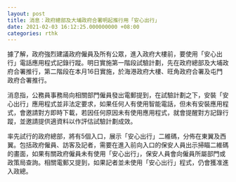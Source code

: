 ```yaml
---
layout: post
title: 消息：政府總部及大埔政府合署明起推行用「安心出行」
date: 2021-02-03 16:12:25.000000000 +08:00
categories: rthk
---
```


據了解，政府強烈建議政府僱員及所有公眾，進入政府大樓前，要使用「安心出行」電話應用程式記錄行蹤。明日實施第一階段試驗計劃，先在政府總部及大埔政府合署推行，第二階段在本月16日實施，於海港政府大樓、旺角政府合署及屯門政府合署推行。

消息指，公務員事務局向相關部門僱員發出電郵提到，在試驗計劃之下，安裝「安心出行」應用程式並非法定要求，如果任何人有使用智能電話，但未有安裝應用程式，會邀請對方即時下載，若因任何原因未有使用應用程式，就會提醒對方記錄行蹤，並邀請提供適資料以作評估試驗計劃成效。

率先試行的政府總部，將有5個入口，展示「安心出行」二維碼，分佈在東翼及西翼。包括政府僱員、訪客及記者，需要在進入前向入口的保安人員出示掃瞄二維碼的畫面，如果有關政府僱員未有使用「安心出行」，保安人員會向僱員所屬部門或政策局查詢。相關電郵又提到，如果記者並未使用「安心出行」程式，仍會獲准進入政總。

